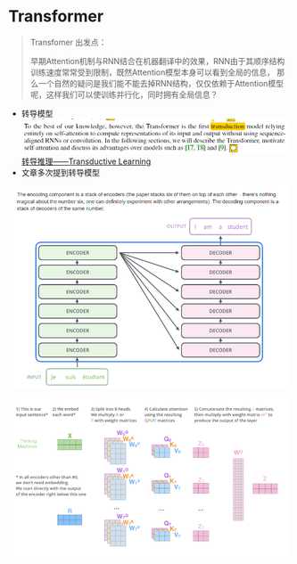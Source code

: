 # Transformer

> Transfomer 出发点：
>
> 早期Attention机制与RNN结合在机器翻译中的效果，RNN由于其顺序结构训练速度常常受到限制，既然Attention模型本身可以看到全局的信息， 那么一个自然的疑问是我们能不能去掉RNN结构，仅仅依赖于Attention模型呢，这样我们可以使训练并行化，同时拥有全局信息？

* 转导模型
!['dyngq_images'](images/dyngq_2019-11-08-09-54-48.png)
[转导推理——Transductive Learning](https://www.cnblogs.com/siegfang/p/3424003.html)
* 文章多次提到转导模型

!['dyngq_images'](images/dyngq_2019-11-17-15-23-17.png)

!['dyngq_images'](images/dyngq_2019-11-17-16-25-29.png)
